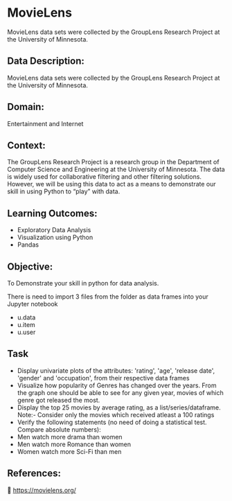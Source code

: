 # MovieLens
MovieLens data sets were collected by the GroupLens Research Project at the University of Minnesota.

## Data Description: 
MovieLens data sets were collected by the GroupLens Research Project at the University of Minnesota.
## Domain: 
Entertainment and Internet
## Context:
The GroupLens Research Project is a research group in the Department of Computer Science and Engineering at the University of Minnesota. The data is widely used for collaborative filtering and other filtering solutions. However, we will be using this data to act as a means to demonstrate our skill in using Python to “play” with data.
## Learning Outcomes: 
* Exploratory Data Analysis
* Visualization using Python
* Pandas
## Objective:
To Demonstrate your skill in python for data analysis.

There is need to import 3 files from the folder as data frames into your Jupyter notebook
* u.data 
* u.item
* u.user
## Task
* Display univariate plots of the attributes: 'rating', 'age', 'release date', 'gender' and 'occupation', from their respective data frames
* Visualize how popularity of Genres has changed over the years. From the graph one should be able to see for any given year, movies of which genre got released the most.
* Display the top 25 movies by average rating, as a list/series/dataframe.
Note:- Consider only the movies which received atleast a 100 ratings
* Verify the following statements (no need of doing a statistical test. Compare absolute numbers):
* Men watch more drama than women
* Men watch more Romance than women
* Women watch more Sci-Fi than men
## References:
 https://movielens.org/
